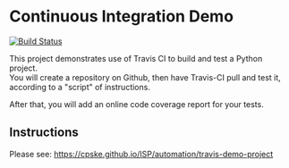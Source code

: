 Continuous Integration Demo
============================
[![Build Status](https://travis-ci.com/theethaj/demo-pyci.svg?branch=master)](https://travis-ci.com/theethaj/demo-pyci)

This project demonstrates use of Travis CI to build and test a Python project.  
You will create a repository on Github, then have Travis-CI pull and test it,
according to a "script" of instructions.

After that, you will add an online code coverage report for your tests.

## Instructions

Please see: https://cpske.github.io/ISP/automation/travis-demo-project

